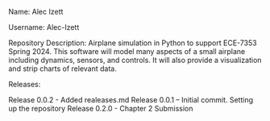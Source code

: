 Name: Alec Izett

Username: Alec-Izett

Repository Description: Airplane simulation in Python to support ECE-7353 Spring 2024.  This software will model many aspects of a small airplane including dynamics, sensors, and controls.  It will also provide a visualization and strip charts of relevant data.

 

Releases:

Release 0.0.2 - Added realeases.md
Release 0.0.1 – Initial commit. Setting up the repository
Release 0.2.0 - Chapter 2 Submission